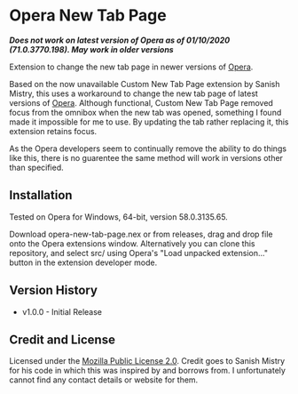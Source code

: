 # Opera New Tab Page

***Does not work on latest version of Opera as of 01/10/2020 (71.0.3770.198). May work in older versions***

Extension to change the new tab page in newer versions of [Opera](https://www.opera.com/).

Based on the now unavailable Custom New Tab Page extension by Sanish Mistry, this uses a workaround to change the new tab page of latest versions of [Opera](https://www.opera.com/). Although functional, Custom New Tab Page removed focus from the omnibox when the new tab was opened, something I found made it impossible for me to use. By updating the tab rather replacing it, this extension retains focus.

As the Opera developers seem to continually remove the ability to do things like this, there is no guarentee the same method will work in versions other than specified.

## Installation

Tested on Opera for Windows, 64-bit, version 58.0.3135.65.

Download opera-new-tab-page.nex or from releases, drag and drop file onto the Opera extensions window.
Alternatively you can clone this repository, and select src/ using Opera's "Load unpacked extension..." button in the extension developer mode.

## Version History

- v1.0.0  - Initial Release

## Credit and License

Licensed under the [Mozilla Public License 2.0](https://www.mozilla.org/en-US/MPL/2.0/). Credit goes to Sanish Mistry for his code in which this was inspired by and borrows from. I unfortunately cannot find any contact details or website for them.
